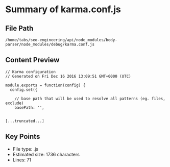 # Summary of karma.conf.js
  
## File Path
`/home/tabs/seo-engineering/api/node_modules/body-parser/node_modules/debug/karma.conf.js`

## Content Preview
```
// Karma configuration
// Generated on Fri Dec 16 2016 13:09:51 GMT+0000 (UTC)

module.exports = function(config) {
  config.set({

    // base path that will be used to resolve all patterns (eg. files, exclude)
    basePath: '',


[...truncated...]
```

## Key Points
- File type: .js
- Estimated size: 1736 characters
- Lines: 71
